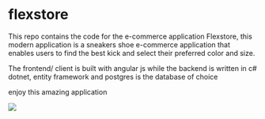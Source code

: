 # flexstore


This repo contains the code for the e-commerce application Flexstore, this modern application is a sneakers shoe e-commerce application that enables users to find the best kick and select their preferred color and size.

The frontend/ client is built with angular js while the backend is written in c# dotnet, entity framework and postgres is the database of choice

enjoy this amazing application

![](client/src/assets/images/gitimg.png)
